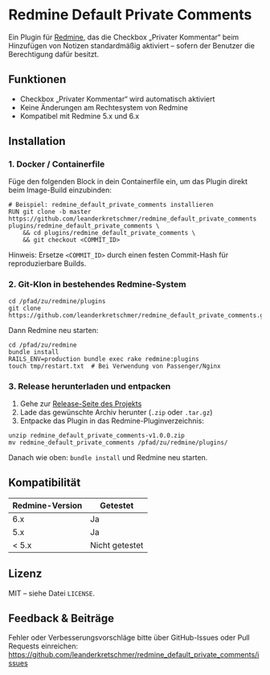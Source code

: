 # Redmine Default Private Comments

Ein Plugin für [Redmine](https://www.redmine.org/), das die Checkbox „Privater Kommentar“ beim Hinzufügen von Notizen standardmäßig aktiviert – sofern der Benutzer die Berechtigung dafür besitzt.

## Funktionen

- Checkbox „Privater Kommentar“ wird automatisch aktiviert
- Keine Änderungen am Rechtesystem von Redmine
- Kompatibel mit Redmine 5.x und 6.x

## Installation

### 1. Docker / Containerfile

Füge den folgenden Block in dein Containerfile ein, um das Plugin direkt beim Image-Build einzubinden:

```
# Beispiel: redmine_default_private_comments installieren
RUN git clone -b master https://github.com/leanderkretschmer/redmine_default_private_comments plugins/redmine_default_private_comments \
    && cd plugins/redmine_default_private_comments \
    && git checkout <COMMIT_ID>
```

Hinweis: Ersetze `<COMMIT_ID>` durch einen festen Commit-Hash für reproduzierbare Builds.

### 2. Git-Klon in bestehendes Redmine-System

```
cd /pfad/zu/redmine/plugins
git clone https://github.com/leanderkretschmer/redmine_default_private_comments.git
```

Dann Redmine neu starten:

```
cd /pfad/zu/redmine
bundle install
RAILS_ENV=production bundle exec rake redmine:plugins
touch tmp/restart.txt  # Bei Verwendung von Passenger/Nginx
```

### 3. Release herunterladen und entpacken

1. Gehe zur [Release-Seite des Projekts](https://github.com/leanderkretschmer/redmine_default_private_comments/releases)
2. Lade das gewünschte Archiv herunter (`.zip` oder `.tar.gz`)
3. Entpacke das Plugin in das Redmine-Pluginverzeichnis:

```
unzip redmine_default_private_comments-v1.0.0.zip
mv redmine_default_private_comments /pfad/zu/redmine/plugins/
```

Danach wie oben: `bundle install` und Redmine neu starten.

## Kompatibilität

| Redmine-Version | Getestet |
|------------------|----------|
| 6.x              | Ja       |
| 5.x              | Ja       |
| < 5.x            | Nicht getestet |

## Lizenz

MIT – siehe Datei `LICENSE`.

## Feedback & Beiträge

Fehler oder Verbesserungsvorschläge bitte über GitHub-Issues oder Pull Requests einreichen:
https://github.com/leanderkretschmer/redmine_default_private_comments/issues

<!--
Ende README.md
-->
